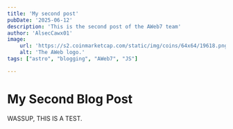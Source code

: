 ```yaml
---
title: 'My second post'
pubDate: '2025-06-12'
description: 'This is the second post of the AWeb7 team'
author: 'AlsecCawx01'
image:
    url: 'https://s2.coinmarketcap.com/static/img/coins/64x64/19618.png'
    alt: 'The AWeb logo.'
tags: ["astro", "blogging", "AWeb7", "JS"]

---
```

# My Second Blog Post
WASSUP, THIS IS A TEST.
